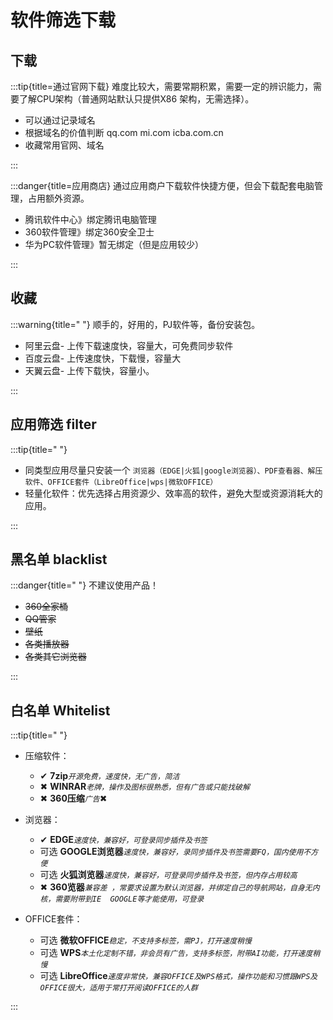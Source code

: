 # 软件筛选下载

## 下载

:::tip{title=通过官网下载}
 难度比较大，需要常期积累，需要一定的辨识能力，需要了解CPU架构（普通网站默认只提供X86 架构，无需选择）。

 - 可以通过记录域名
 - 根据域名的价值判断  qq.com mi.com icba.com.cn
 - 收藏常用官网、域名

:::

:::danger{title=应用商店}
通过应用商户下载软件快捷方便，但会下载配套电脑管理，占用额外资源。
- 腾讯软件中心》绑定腾讯电脑管理
- 360软件管理》绑定360安全卫士
- 华为PC软件管理》暂无绑定（但是应用较少）

:::


## 收藏
:::warning{title=" "}
顺手的，好用的，PJ软件等，备份安装包。
* 阿里云盘- 上传下载速度快，容量大，可免费同步软件
* 百度云盘- 上传速度快，下载慢，容量大
* 天翼云盘- 上传下载快，容量小。

:::

## 应用筛选 filter

:::tip{title=" "}

- 同类型应用尽量只安装一个
  `浏览器（EDGE|火狐|google浏览器）、PDF查看器、解压软件、OFFICE套件（LibreOffice|wps|微软OFFICE）`
- 轻量化软件：优先选择占用资源少、效率高的软件，避免大型或资源消耗大的应用。

:::

## 黑名单 blacklist

:::danger{title=" "}
不建议使用产品！
  - ~~360全家桶~~
  - ~~QQ管家~~
  - ~~壁纸~~
  - ~~各类播放器~~
  - ~~各类其它浏览器~~

:::
## 白名单  Whitelist

:::tip{title=" "}

* 压缩软件：
  - ✔ **7zip**_`开源免费，速度快，无广告，简洁`_
  - ✖ **WINRAR**_`老牌，操作及图标很熟悉，但有广告或只能找破解`_
  - ✖ **360压缩**_`广告`_✖
* 浏览器：
  - ✔  **EDGE**_`速度快，兼容好，可登录同步插件及书签`_
  - 可选  **GOOGLE浏览器**_`速度快，兼容好，录同步插件及书签需要FQ，国内使用不方便`_
  - 可选  **火狐浏览器**_`速度快，兼容好，可登录同步插件及书签，但内存占用较高`_
  - ✖  **360览器**_`兼容差 ，常要求设置为默认浏览器，并绑定自己的导航网站，自身无内核，需要附带到IE  GOOGLE等才能使用，可登录`_

* OFFICE套件：
    - 可选  **微软OFFICE**_`稳定，不支持多标签，需PJ，打开速度稍慢`_
    - 可选  **WPS**_`本土化定制不错，非会员有广告，支持多标签，附带AI功能，打开速度稍慢`_
    - 可选  **LibreOffice**_`速度非常快，兼容OFFICE及WPS格式，操作功能和习惯跟WPS及OFFICE很大，适用于常打开阅读OFFICE的人群`_


:::